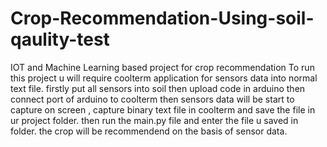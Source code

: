 # Crop-Recommendation-Using-soil-qaulity-test
IOT and Machine Learning based project for crop recommendation 
To run this project u will require coolterm application for sensors data into normal text file.
firstly put all sensors into soil then upload code in arduino then connect port of arduino to coolterm then sensors data  will be start
to capture on screen , capture binary text file in coolterm and save the file in ur project folder.
then run the main.py file and enter the file u saved in folder.
the crop will be recommendend on the basis of sensor data.
